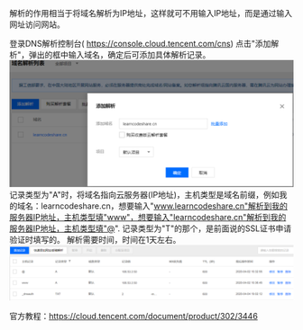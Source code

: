 解析的作用相当于将域名解析为IP地址，这样就可不用输入IP地址，而是通过输入网址访问网站。

登录DNS解析控制台( https://console.cloud.tencent.com/cns)
点击"添加解析"，弹出的框中输入域名，确定后可添加具体解析记录。
![image](https://github.com/printlnCout/Server-construction-experience/blob/master/pic_tenxun_cloud/%E8%85%BE%E8%AE%AF%E4%BA%91-DNS%E6%B7%BB%E5%8A%A0%E5%9F%9F%E5%90%8D%E8%A7%A3%E6%9E%90.PNG)
      记录类型为"A"时，将域名指向云服务器(IP地址)，主机类型是域名前缀，例如我的域名：learncodeshare.cn，想要输入"www.learncodeshare.cn"解析到我的服务器IP地址，主机类型填"www"，想要输入"learncodeshare.cn"解析到我的服务器IP地址，主机类型填"@".
      记录类型为"T"的那个，是前面说的SSL证书申请验证时填写的。
      解析需要时间，时间在1天左右。
![image](https://github.com/printlnCout/Server-construction-experience/blob/master/pic_tenxun_cloud/%E8%85%BE%E8%AE%AF%E4%BA%91-%E5%9F%9F%E5%90%8D%E8%A7%A3%E6%9E%90%E6%88%90%E5%8A%9F.png)

官方教程：https://cloud.tencent.com/document/product/302/3446